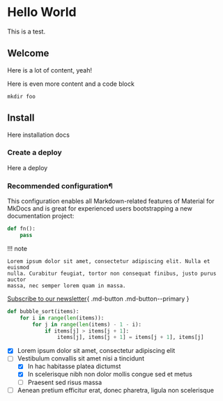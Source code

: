 # Hello World

This is a test.

## Welcome

Here is a lot of content, yeah!

Here is even more content and a code block

```shell
mkdir foo
```

## Install

Here installation docs

### Create a deploy

Here a deploy

### Recommended configuration¶

This configuration enables all Markdown-related features of Material for MkDocs and is great for experienced users bootstrapping a new documentation project:

```python
def fn():
    pass
```

!!! note

    Lorem ipsum dolor sit amet, consectetur adipiscing elit. Nulla et euismod
    nulla. Curabitur feugiat, tortor non consequat finibus, justo purus auctor
    massa, nec semper lorem quam in massa.

[Subscribe to our newsletter](#){ .md-button .md-button--primary }

``` py hl_lines="2 3"
def bubble_sort(items):
    for i in range(len(items)):
        for j in range(len(items) - 1 - i):
            if items[j] > items[j + 1]:
                items[j], items[j + 1] = items[j + 1], items[j]
```

[^1]: Lorem ipsum dolor sit amet, consectetur adipiscing elit.

- [x] Lorem ipsum dolor sit amet, consectetur adipiscing elit
- [ ] Vestibulum convallis sit amet nisi a tincidunt
    * [x] In hac habitasse platea dictumst
    * [x] In scelerisque nibh non dolor mollis congue sed et metus
    * [ ] Praesent sed risus massa
- [ ] Aenean pretium efficitur erat, donec pharetra, ligula non scelerisque
